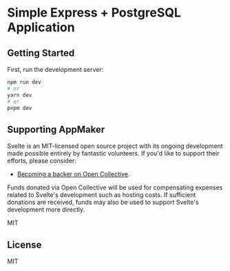 # Simple Express + PostgreSQL Application

## Getting Started

First, run the development server:

```sh
npm run dev
# or
yarn dev
# or
pnpm dev
```

## Supporting AppMaker

Svelte is an MIT-licensed open source project with its ongoing development made possible entirely by fantastic volunteers. If you'd like to support their efforts, please consider:

- [Becoming a backer on Open Collective](https://opencollective.com/svelte).

Funds donated via Open Collective will be used for compensating expenses related to Svelte's development such as hosting costs. If sufficient donations are received, funds may also be used to support Svelte's development more directly.

MIT

## License

MIT
